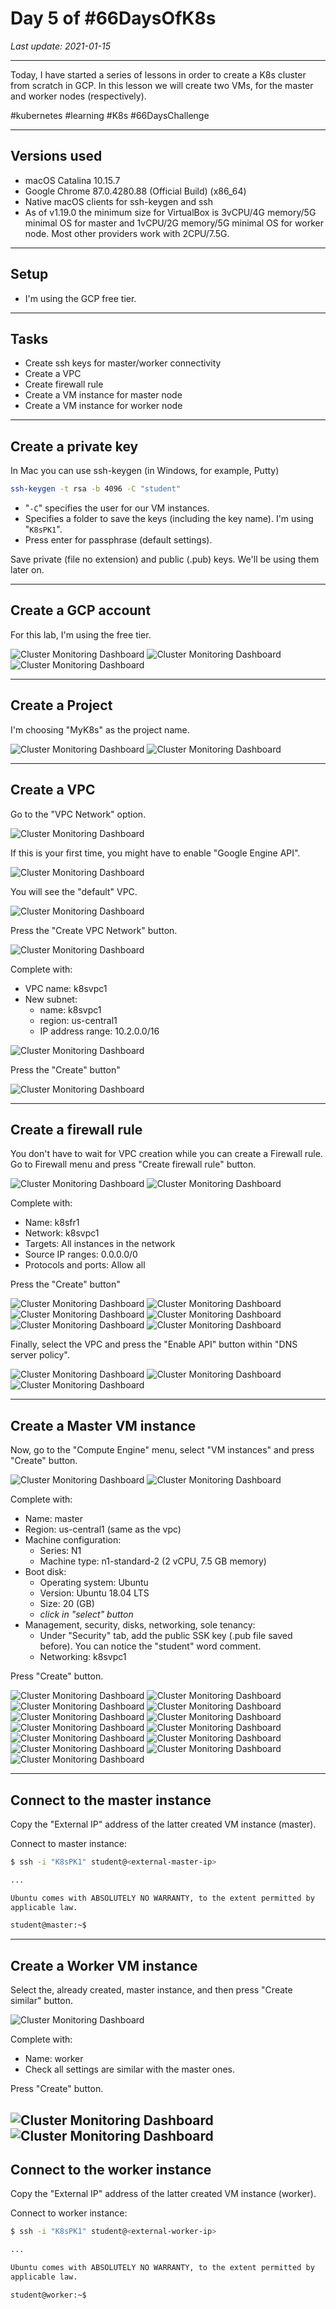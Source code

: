 # Day 5 of #66DaysOfK8s

_Last update: 2021-01-15_

---

Today, I have started a series of lessons in order to create a K8s cluster from scratch in GCP.
In this lesson we will create two VMs, for the master and worker nodes (respectively).

#kubernetes #learning #K8s #66DaysChallenge

---

## Versions used

* macOS Catalina 10.15.7
* Google Chrome 87.0.4280.88 (Official Build) (x86_64)
* Native macOS clients for ssh-keygen and ssh
* As of v1.19.0 the minimum size for VirtualBox is 3vCPU/4G memory/5G minimal OS for master and 1vCPU/2G memory/5G minimal OS for worker node. Most other providers work with 2CPU/7.5G.

---

## Setup

* I'm using the GCP free tier.

---

## Tasks

* Create ssh keys for master/worker connectivity
* Create a VPC
* Create firewall rule
* Create a VM instance for master node
* Create a VM instance for worker node

---

## Create a private key

In Mac you can use ssh-keygen (in Windows, for example, Putty)

```bash
ssh-keygen -t rsa -b 4096 -C "student"
```

* "```-C```" specifies the user for our VM instances.
* Specifies a folder to save the keys (including the key name). I'm using "```K8sPK1```".
* Press enter for passphrase (default settings).

Save private (file no extension) and public (.pub) keys. We'll be using them later on.

---

## Create a GCP account

For this lab, I'm using the free tier.

![Cluster Monitoring Dashboard](readme-images/01.png)
![Cluster Monitoring Dashboard](readme-images/02.png)
![Cluster Monitoring Dashboard](readme-images/03.png)

---

## Create a Project

I'm choosing "MyK8s" as the project name.

![Cluster Monitoring Dashboard](readme-images/04.png)
![Cluster Monitoring Dashboard](readme-images/05.png)

---

## Create a VPC

Go to the "VPC Network" option.

![Cluster Monitoring Dashboard](readme-images/06.png)

If this is your first time, you might have to enable "Google Engine API".

![Cluster Monitoring Dashboard](readme-images/07.png)

You will see the "default" VPC.

![Cluster Monitoring Dashboard](readme-images/08.png)

Press the "Create VPC Network" button.

![Cluster Monitoring Dashboard](readme-images/10.png)

Complete with:
* VPC name: k8svpc1
* New subnet:
  * name: k8svpc1
  * region: us-central1
  * IP address range: 10.2.0.0/16

![Cluster Monitoring Dashboard](readme-images/10a.png)

Press the "Create" button"

![Cluster Monitoring Dashboard](readme-images/11.png)

---

## Create a firewall rule

You don't have to wait for VPC creation while you can create a Firewall rule.
Go to Firewall menu and press "Create firewall rule" button.

![Cluster Monitoring Dashboard](readme-images/12.png)
![Cluster Monitoring Dashboard](readme-images/13.png)

Complete with:
* Name: k8sfr1
* Network: k8svpc1
* Targets: All instances in the network
* Source IP ranges: 0.0.0.0/0
* Protocols and ports: Allow all

Press the "Create" button"

![Cluster Monitoring Dashboard](readme-images/14.png)
![Cluster Monitoring Dashboard](readme-images/15.png)
![Cluster Monitoring Dashboard](readme-images/16.png)
![Cluster Monitoring Dashboard](readme-images/17.png)
![Cluster Monitoring Dashboard](readme-images/18.png)
![Cluster Monitoring Dashboard](readme-images/19.png)


Finally, select the VPC and press the "Enable API" button within "DNS server policy".

![Cluster Monitoring Dashboard](readme-images/20.png)
![Cluster Monitoring Dashboard](readme-images/23.png)
![Cluster Monitoring Dashboard](readme-images/24.png)

---

## Create a Master VM instance

Now, go to the "Compute Engine" menu, select "VM instances" and press "Create" button.

![Cluster Monitoring Dashboard](readme-images/25.png)
![Cluster Monitoring Dashboard](readme-images/26.png)

Complete with:
* Name: master
* Region: us-central1 (same as the vpc)
* Machine configuration:
  * Series: N1
  * Machine type: n1-standard-2 (2 vCPU, 7.5 GB memory)
* Boot disk:
  * Operating system: Ubuntu
  * Version: Ubuntu 18.04 LTS
  * Size: 20 (GB)
  * _click in "select" button_
* Management, security, disks, networking, sole tenancy:
  * Under "Security" tab, add the public SSK key (.pub file saved before). You can notice the "student" word comment.
  * Networking: k8svpc1

Press "Create" button.

![Cluster Monitoring Dashboard](readme-images/27.png)
![Cluster Monitoring Dashboard](readme-images/28.png)
![Cluster Monitoring Dashboard](readme-images/29.png)
![Cluster Monitoring Dashboard](readme-images/30.png)
![Cluster Monitoring Dashboard](readme-images/31.png)
![Cluster Monitoring Dashboard](readme-images/32.png)
![Cluster Monitoring Dashboard](readme-images/33.png)
![Cluster Monitoring Dashboard](readme-images/34.png)
![Cluster Monitoring Dashboard](readme-images/35.png)
![Cluster Monitoring Dashboard](readme-images/36.png)
![Cluster Monitoring Dashboard](readme-images/37.png)
![Cluster Monitoring Dashboard](readme-images/38.png)
![Cluster Monitoring Dashboard](readme-images/39.png)

---

## Connect to the master instance

Copy the "External IP" address of the latter created VM instance (master).

Connect to master instance:

```bash
$ ssh -i "K8sPK1" student@<external-master-ip>

...

Ubuntu comes with ABSOLUTELY NO WARRANTY, to the extent permitted by
applicable law.

student@master:~$
```

---

## Create a Worker VM instance

Select the, already created, master instance, and then press "Create similar" button.

![Cluster Monitoring Dashboard](readme-images/41.png)

Complete with:
* Name: worker
* Check all settings are similar with the master ones.

Press "Create" button.

![Cluster Monitoring Dashboard](readme-images/42.png)
![Cluster Monitoring Dashboard](readme-images/44.png)
---

## Connect to the worker instance

Copy the "External IP" address of the latter created VM instance (worker).

Connect to worker instance:

```bash
$ ssh -i "K8sPK1" student@<external-worker-ip>

...

Ubuntu comes with ABSOLUTELY NO WARRANTY, to the extent permitted by
applicable law.

student@worker:~$
```
